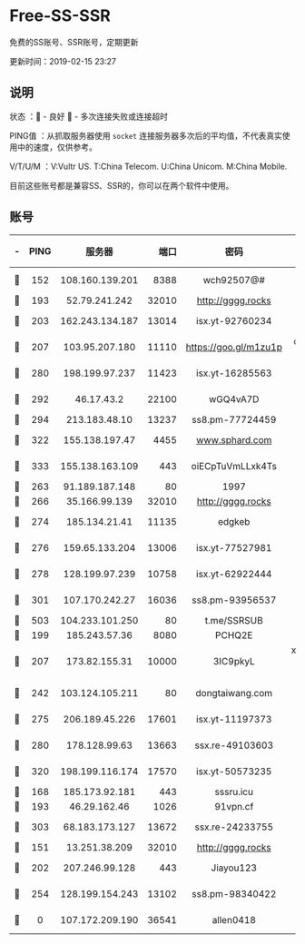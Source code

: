 # Free-SS-SSR

免费的SS账号、SSR账号，定期更新

更新时间：2019-02-15 23:27

## 说明

状态     ：🙂 - 良好 🙁 - 多次连接失败或连接超时

PING值   ：从抓取服务器使用 `socket` 连接服务器多次后的平均值，不代表真实使用中的速度，仅供参考。

V/T/U/M  ：V:Vultr US. T:China Telecom. U:China Unicom. M:China Mobile.

目前这些账号都是兼容SS、SSR的，你可以在两个软件中使用。

## 账号

|-|PING|服务器|端口|密码|加密方式|区域|V/T/U/M|
|:----:|:----:|:-----:|-----:|:----:|:----:|:----:|:----:|
|🙂|152|108.160.139.201|8388|wch92507@#|aes-256-cfb|JP|7↑/10↑/10↑/10↑|
|🙂|193|52.79.241.242|32010|http://gggg.rocks|chacha20|KR|10↑/10↑/10↑/10↑|
|🙂|203|162.243.134.187|13014|isx.yt-92760234|aes-256-cfb|US|10↑/10↑/10↑/10↑|
|🙂|207|103.95.207.180|11110|https://goo.gl/m1zu1p|chacha20-ietf|US|8↑/9↑/8↑/9↑|
|🙂|280|198.199.97.237|11423|isx.yt-16285563|aes-256-cfb|US|10↑/10↑/10↑/10↑|
|🙂|292|46.17.43.2|22100|wGQ4vA7D|aes-256-gcm|RU|5↑/10↑/10↑/10↑|
|🙂|294|213.183.48.10|13237|ss8.pm-77724459|rc4-md5|RU|9↑/10↑/10↑/10↑|
|🙂|322|155.138.197.47|4455|www.sphard.com|aes-256-cfb|US|7↑/9↑/9↑/8↑|
|🙂|333|155.138.163.109|443|oiECpTuVmLLxk4Ts|aes-256-cfb|US|3↓/10↑/10↑/10↑|
|🙂|263|91.189.187.148|80|1997|chacha20|US|7↑/7↑/7↑/10↑|
|🙂|266|35.166.99.139|32010|http://gggg.rocks|chacha20|US|9↑/8↑/9↑/9↑|
|🙂|274|185.134.21.41|11135|edgkeb|aes-256-cfb|GB|10↑/10↑/10↑/10↑|
|🙂|276|159.65.133.204|13006|isx.yt-77527981|aes-256-cfb|SG|10↑/10↑/10↑/10↑|
|🙂|278|128.199.97.239|10758|isx.yt-62922444|aes-256-cfb|SG|9↑/10↑/10↑/10↑|
|🙂|301|107.170.242.27|16036|ss8.pm-93956537|aes-256-cfb|US|10↑/10↑/10↑/10↑|
|🙂|503|104.233.101.250|80|t.me/SSRSUB|rc4-md5|CA|10↑/10↑/10↑/10↑|
|🙂|199|185.243.57.36|8080|PCHQ2E|rc4-md5|US|10↑/10↑/10↑/10↑|
|🙂|207|173.82.155.31|10000|3IC9pkyL|xchacha20-ietf-poly1305|US|8↑/10↑/8↑/8↑|
|🙂|242|103.124.105.211|80|dongtaiwang.com|aes-256-cfb|US|10↑/10↑/10↑/10↑|
|🙂|275|206.189.45.226|17601|isx.yt-11197373|aes-256-cfb|SG|10↑/10↑/10↑/10↑|
|🙂|280|178.128.99.63|13663|ssx.re-49103603|aes-256-cfb|SG|10↑/10↑/10↑/10↑|
|🙂|320|198.199.116.174|17570|isx.yt-50573235|aes-256-cfb|US|10↑/10↑/10↑/10↑|
|🙁|168|185.173.92.181|443|sssru.icu|rc4-md5|RU|10↑/10↑/10↑/10↑|
|🙁|193|46.29.162.46|1026|91vpn.cf|rc4-md5|RU|10↑/10↑/10↑/10↑|
|🙁|303|68.183.173.127|13672|ssx.re-24233755|aes-256-cfb|US|9↑/9↑/9↑/9↑|
|🙁|151|13.251.38.209|32010|http://gggg.rocks|chacha20|SG|8↑/10↑/9↑/10↑|
|🙁|202|207.246.99.128|443|Jiayou123|aes-256-cfb|US|8↑/9↑/8↑/10↑|
|🙁|254|128.199.154.243|13102|ss8.pm-98340422|aes-256-cfb|SG|10↑/10↑/10↑/10↑|
|🙁|0|107.172.209.190|36541|allen0418|aes-256-cfb|US|10↑/0↓/0↓/1↑|
